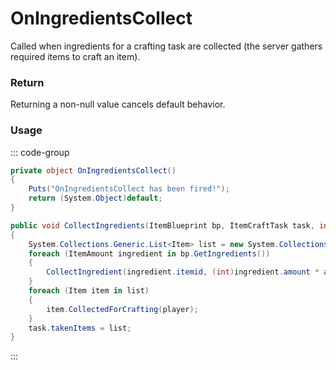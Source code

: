 # OnIngredientsCollect
<Badge type="info" text="Crafting"/><Badge type="danger" text="Carbon Compatible"/><Badge type="warning" text="Oxide Compatible"/>
Called when ingredients for a crafting task are collected (the server gathers required items to craft an item).

### Return
Returning a non-null value cancels default behavior.

### Usage
::: code-group
```csharp [Example]
private object OnIngredientsCollect()
{
	Puts("OnIngredientsCollect has been fired!");
	return (System.Object)default;
}
```
```csharp [Source — Assembly-CSharp @ ItemCrafter]
public void CollectIngredients(ItemBlueprint bp, ItemCraftTask task, int amount = 1, BasePlayer player = null)
{
	System.Collections.Generic.List<Item> list = new System.Collections.Generic.List<Item>();
	foreach (ItemAmount ingredient in bp.GetIngredients())
	{
		CollectIngredient(ingredient.itemid, (int)ingredient.amount * amount, list);
	}
	foreach (Item item in list)
	{
		item.CollectedForCrafting(player);
	}
	task.takenItems = list;
}

```
:::
